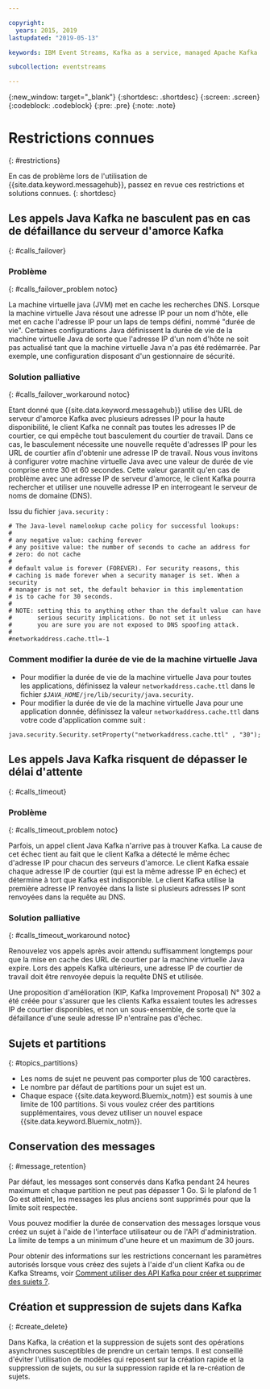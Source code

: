 ```yaml
---

copyright:
  years: 2015, 2019
lastupdated: "2019-05-13"

keywords: IBM Event Streams, Kafka as a service, managed Apache Kafka

subcollection: eventstreams

---
```


{:new_window: target="_blank"}
{:shortdesc: .shortdesc}
{:screen: .screen}
{:codeblock: .codeblock}
{:pre: .pre}
{:note: .note}


# Restrictions connues
{: #restrictions}

En cas de problème lors de l'utilisation de {{site.data.keyword.messagehub}}, passez en revue ces restrictions et solutions connues. 
{: shortdesc}

## Les appels Java Kafka ne basculent pas en cas de défaillance du serveur d'amorce Kafka
{: #calls_failover}

### Problème
{: #calls_failover_problem notoc}

La machine virtuelle java (JVM) met en cache les recherches DNS. Lorsque la machine virtuelle Java résout une adresse IP pour un nom d'hôte, elle met en cache l'adresse IP pour un laps de temps défini, nommé "durée de vie". Certaines configurations Java définissent la durée de vie de la machine virtuelle Java de sorte que l'adresse IP d'un nom d'hôte ne soit pas actualisé tant que la machine virtuelle Java n'a pas été redémarrée. Par exemple, une configuration disposant d'un gestionnaire de sécurité.

### Solution palliative
{: #calls_failover_workaround notoc}

Etant donné que {{site.data.keyword.messagehub}} utilise des URL de serveur d'amorce Kafka avec plusieurs adresses IP pour la haute disponibilité, le client Kafka ne connaît pas toutes les adresses IP de courtier, ce qui empêche tout basculement du courtier de travail. Dans ce cas, le basculement nécessite une nouvelle requête d'adresses IP pour les URL de courtier afin d'obtenir une adresse IP de travail. Nous vous invitons à configurer votre machine virtuelle Java avec une valeur de durée de vie comprise entre 30 et 60 secondes. Cette valeur garantit qu'en cas de problème avec une adresse IP de serveur d'amorce, le client Kafka pourra rechercher et utiliser une nouvelle adresse IP en interrogeant le serveur de noms de domaine (DNS).

Issu du fichier <code>java.security</code> : 

```
# The Java-level namelookup cache policy for successful lookups:
#
# any negative value: caching forever
# any positive value: the number of seconds to cache an address for
# zero: do not cache
#
# default value is forever (FOREVER). For security reasons, this
# caching is made forever when a security manager is set. When a security
# manager is not set, the default behavior in this implementation
# is to cache for 30 seconds.
#
# NOTE: setting this to anything other than the default value can have
#       serious security implications. Do not set it unless
#       you are sure you are not exposed to DNS spoofing attack.
#
#networkaddress.cache.ttl=-1
```

### Comment modifier la durée de vie de la machine virtuelle Java
* Pour modifier la durée de vie de la machine virtuelle Java pour toutes les applications, définissez la valeur <code>networkaddress.cache.ttl</code> dans le fichier <code><var class="keyword varname">$JAVA_HOME</var>/jre/lib/security/java.security</code>.
* Pour modifier la durée de vie de la machine virtuelle Java pour une application donnée, définissez la valeur <code>networkaddress.cache.ttl</code> dans votre code d'application comme suit :
```
java.security.Security.setProperty("networkaddress.cache.ttl" , "30");
```

## Les appels Java Kafka risquent de dépasser le délai d'attente
{: #calls_timeout}

### Problème
{: #calls_timeout_problem notoc}

Parfois, un appel client Java Kafka n'arrive pas à trouver Kafka. La cause de cet échec tient au fait que le client Kafka a détecté le même échec d'adresse IP pour chacun des serveurs d'amorce. Le client Kafka essaie chaque adresse IP de courtier (qui est la même adresse IP en échec) et détermine à tort que Kafka est indisponible. Le client Kafka utilise la première adresse IP renvoyée dans la liste si plusieurs adresses IP sont renvoyées dans la requête au DNS.

### Solution palliative
{: #calls_timeout_workaround notoc}

Renouvelez vos appels après avoir attendu suffisamment longtemps pour que la mise en cache des URL de courtier par la machine virtuelle Java expire. Lors des appels Kafka ultérieurs, une adresse IP de courtier de travail doit être renvoyée depuis la requête DNS et utilisée. 

Une proposition d'amélioration (KIP, Kafka Improvement Proposal) N° 302 a été créée pour s'assurer que les clients Kafka essaient toutes les adresses IP de courtier disponibles, et non un sous-ensemble, de sorte que la défaillance d'une seule adresse IP n'entraîne pas d'échec.


## Sujets et partitions
{: #topics_partitions}

*  Les noms de sujet ne peuvent pas comporter plus de 100 caractères.
*  Le nombre par défaut de partitions pour un sujet est un.
*  Chaque espace {{site.data.keyword.Bluemix_notm}} est soumis à une limite de 100 partitions. Si vous voulez créer des
partitions supplémentaires, vous devez utiliser un nouvel espace {{site.data.keyword.Bluemix_notm}}.

<!--following message retention info duplicted in FAQs eventstreams108-->

## Conservation des messages
{: #message_retention}

Par défaut, les messages sont conservés dans Kafka pendant 24 heures maximum et chaque partition ne peut pas dépasser 1 Go. Si le plafond de 1 Go est atteint, les messages les plus anciens sont supprimés pour que la limite soit respectée.

Vous pouvez modifier la durée de conservation des messages lorsque vous créez un sujet à l'aide de l'interface utilisateur ou de l'API d'administration. La limite de temps a un minimum d'une heure et un maximum de 30 jours.

Pour obtenir des informations sur les restrictions concernant les paramètres autorisés lorsque vous créez des sujets à l'aide d'un client Kafka ou de Kafka Streams, voir [Comment utiliser des API Kafka pour créer et supprimer des sujets ?](/docs/services/EventStreams?topic=eventstreams-faqs#topic_admin).

## Création et suppression de sujets dans Kafka
{: #create_delete}

Dans Kafka, la création et la suppression de sujets sont des opérations asynchrones susceptibles de prendre un certain temps. Il est conseillé d'éviter l'utilisation de modèles qui reposent sur la création rapide et la suppression de sujets, ou sur la suppression rapide et la re-création de sujets.

<!--
## Kafka REST API
{: #trouble_rest}

<br/>
**Is this specific to old Standard only? If so I'll move to specific Standard topic.**
{: note}

*  Only the binary-embedded format is supported for requests and
   responses. The Avro and JSON embedded formats are not supported.
*  Concurrent requests are not supported for a consumer instance.
   Read, commit, or delete requests corresponding to a consumer
   instance should be sent only after a response is received for
   any outstanding requests of that instance.

-->
<!--
<br/>
**Is this specific to old Standard only? If so I'll move to specific Standard topic.**
{: note}

## Kafka REST API rate limitation
{: #kafka_rate}

Applications using the Kafka REST API can be subject to rate
limiting for each ApiKey. When this limiting occurs, the API
responds with the following HTTP error:

<code>429 Too Many Requests</code>
{:screen}

If you see this error, wait and submit the request again.

<br/>
**Is this specific to old Standard only? If so I'll move to specific Standard topic.**
{: note}
-->
<!--12/04/18 - Karen: same info duplicated at messagehub108 -->
<!--
## Kafka REST API daily restart
{: #rest_restart}

The Kafka REST API restarts once a day for a short period of
time. During this period, the Kafka REST API might become
unavailable. If this happens, you are recommended to retry your
request. After the REST API has restarted, you will have to
create your Kafka consumer instances again. If this is the case, the
REST API returns the following JSON:

```'{"error_code":40403,"message":"Consumer instance not found."}'
```
{:screen}
-->
<!--
## Kafka high-level consumer API
{: #kafka_consumer}

You cannot use the Apache Kafka 0.8.2 simple or high-level
consumer API with {{site.data.keyword.messagehub}}. Instead, you can use the earliest supported Kafka consumer API, which is 0.10.
-->
